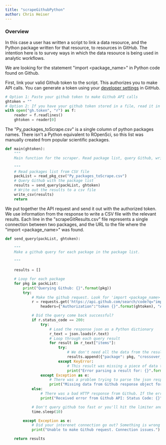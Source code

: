 ```yaml
---
title: "scrapeGithubPython"
author: Chris Heiser
---
```

### Overview
In this case a user has written a script to link a data resource, and the Python package written for that resource, to resources in GitHub.  The intention here is to survey ways in which the data resource is being used in analytic workflows.

We are looking for the statement "import <package_name>" in Python code found on Github. 



First, link your valid Github token to the script. This authorizes you to make API calls. You can generate a token using your [developer settings](https://developer.github.com/v3/guides/basics-of-authentication/) in GitHub.

```python
# Option 1: Paste your github token to make Github API calls
ghtoken = ""
# Option 2: If you have your github token stored in a file, read it in from the file.
with open("gh.token", "r") as f:
	reader = f.readlines()
	ghtoken = reader[0]
```



The "Py_packages_toScrape.csv" is a single column of python packages names. There isn't a Python equivalent to ROpenSci, so this list was manually created from popular scientific packages. 


```python
def main(ghtoken):
	"""
	Main function for the scraper. Read package list, query Github, write results.

	"""
	# Read packages list from CSV file
	packList = read_pkg_csv("Py_packages_toScrape.csv")
	# Query Github with the package list
	results = send_query(packList, ghtoken)
	# Write out the results to a csv file
	write_csv(results)
	return
```



We put together the API request and send it out with the authorized token. We use information from the response to write a CSV file with the relevant results. Each line in the "scrapeGitResults.csv" file represents a single connection between two packages, and the URL to the file where the "import <package_name>" was found. 

```python
def send_query(packList, ghtoken):

	"""
	Make a github query for each package in the package list.

	"""

	results = []

	# Loop for each package
	for pkg in packList:
		print("Querying Github: {}".format(pkg))
		try:
			# Make the github request. Look for 'import <package_name>' in code in python files
			r = requests.get('https://api.github.com/search/code?q="import {}"+in:file+language:"python"+extension:"py"'.format(pkg), 
				headers={"Authorization":"token {}".format(ghtoken), "Accept": "application/vnd.github.v3+json"})

			# Did the query come back successful?
			if r.status_code == 200:
				try:
					# Load the response json as a Python dictionary
					r_text = json.loads(r.text)
					# Loop through each query result
					for result in r_text["items"]:
						try:
							# We don't need all the data from the results. Save the few pieces of info that we're interested in.
							results.append({"package": pkg, "crossover_file": result["html_url"], "crossover_package": result["repository"]["name"]})
						except KeyError:
							# This result was missing a piece of data that we need.
							print("Error parsing a result for: {}".format(pkg))
				except Exception as e:
					# There was a problem trying to parse the json response, or 'items' key is not in the response results
					print("Missing data from Github response object for package: {}".format(pkg))
			else:
				# There was a bad HTTP response from Github. If the error is 403, then we likely hit the rate limiter and need to increase the sleep time between requests.
				print("Received error from Github API: Status Code: {}".format(r.status_code))

			# Don't query github too fast or you'll hit the limiter and get a bad response. Give it some time. 
			time.sleep(10)

		except Exception as e:
			# Did your interenet connection go out? Something is wrong with sending out the request
			print("Unable to make Github request. Connection issues.")

	return results
```


